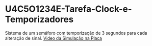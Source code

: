 # U4C5O1234E-Tarefa-Clock-e-Temporizadores
Sistema de um semáforo com temporização de 3 segundos para cada alteração de sinal.
[Video da Simulação na Placa](https://github.com/alinemach/U4C5O1234E_Tarefa_Clock_e_Temporizadores/blob/main/src/atividade1.mp4)
